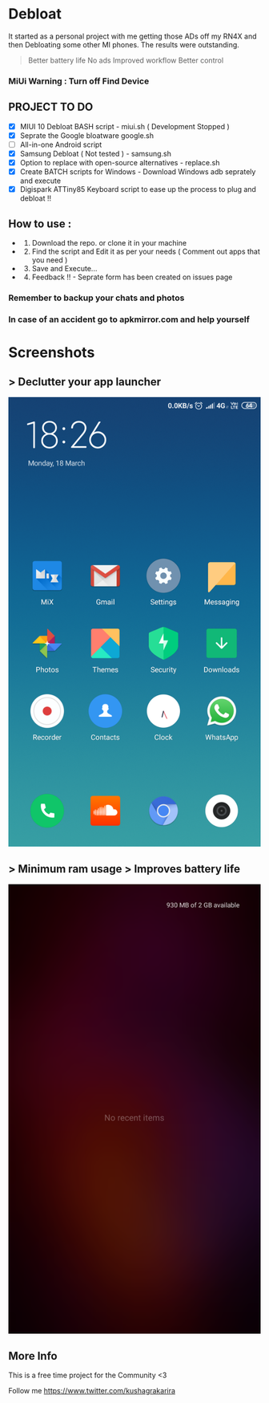 # Debloat

It started as a personal  project with me getting those ADs off my RN4X and then Debloating some other MI phones.
The results were outstanding.
> Better battery life
> No ads
> Improved workflow
> Better control

### MiUi Warning : Turn off Find Device

## PROJECT TO DO
- [x] MIUI 10 Debloat BASH script - miui.sh ( Development Stopped )
- [x] Seprate the Google bloatware google.sh
- [ ] All-in-one Android script
- [x] Samsung Debloat ( Not tested ) - samsung.sh
- [x] Option to replace with open-source alternatives - replace.sh
- [x] Create BATCH scripts for Windows - Download Windows adb seprately and execute
- [x] Digispark ATTiny85 Keyboard script to ease up the process to plug and debloat !!

## How to use :

- 1. Download the repo. or clone it in your machine
- 2. Find the script and Edit it as per your needs ( Comment out apps that you need )
- 3. Save and Execute...
- 4. Feedback !! - Seprate form has been created on issues page

### Remember to backup your chats and photos
### In case of an accident go to apkmirror.com and help yourself

# Screenshots
## > Declutter your app launcher
![Screenshot](/HomeScreen.png)

## > Minimum ram usage > Improves battery life
![Screenshot](/RecentScreen.png)

## More Info
This is a free time project for the Community <3

Follow me https://www.twitter.com/kushagrakarira

